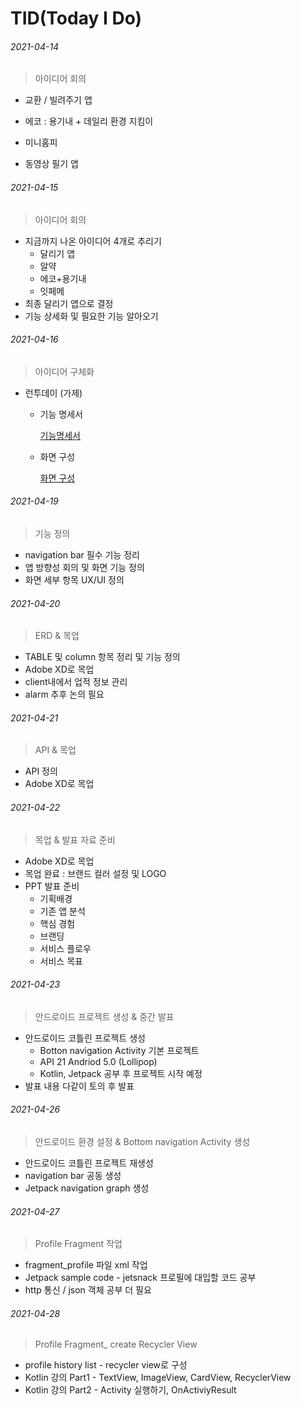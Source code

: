 # TID(Today I Do)



###### 2021-04-14

> 아이디어 회의

- 교환 / 빌려주기 앱

- 에코 : 용기내 + 데일리 환경 지킴이

- 미니홈피

- 동영상 필기 앱



###### 2021-04-15

> 아이디어 회의

- 지금까지 나온 아이디어 4개로 추리기
  - 달리기 앱
  - 알약
  - 에코+용기내
  - 잇페메
- 최종 달리기 앱으로 결정
- 기능 상세화 및 필요한 기능 알아오기



###### 2021-04-16

> 아이디어 구체화

- 런투데이 (가제)

  - 기능 명세서

    [기능명세서](https://www.notion.so/7289c94bdfcd441dbcd992409d5ee49b)

  - 화면 구성

    [화면 구성](https://www.notion.so/26445c9b62854e14a0b50143ef038525)



###### 2021-04-19

> 기능 정의

- navigation bar 필수 기능 정리
- 앱 방향성 회의 및 화면 기능 정의
- 화면 세부 항목 UX/UI 정의



###### 2021-04-20

> ERD & 목업

- TABLE 및 column 항목 정리 및 기능 정의
- Adobe XD로 목업
- client내에서 업적 정보 관리
- alarm 추후 논의 필요



###### 2021-04-21

> API & 목업

- API 정의
- Adobe XD로 목업



###### 2021-04-22

> 목업 & 발표 자료 준비

- Adobe XD로 목업
- 목업 완료 : 브랜드 컬러 설정 및 LOGO
- PPT 발표 준비 
  - 기획배경
  - 기존 앱 분석
  - 핵심 경험
  - 브랜딩
  - 서비스 플로우
  - 서비스 목표



###### 2021-04-23

> 안드로이드 프로젝트 생성 & 중간 발표

- 안드로이드 코틀린 프로젝트 생성
  - Botton navigation Activity 기본 프로젝트
  - API 21 Andriod 5.0 (Lollipop)
  - Kotlin, Jetpack 공부 후 프로젝트 시작 예정
- 발표 내용 다같이 토의 후 발표



###### 2021-04-26

> 안드로이드 환경 설정 & Bottom navigation Activity  생성

- 안드로이드 코틀린 프로젝트 재생성
- navigation bar 공동 생성
- Jetpack navigation graph 생성



###### 2021-04-27

> Profile Fragment 작업

- fragment_profile 파일 xml 작업
- Jetpack sample code -  jetsnack 프로필에 대입할 코드 공부
- http 통신 / json 객체 공부 더 필요



###### 2021-04-28

> Profile Fragment_ create Recycler View

- profile history list - recycler view로 구성
- Kotlin 강의 Part1 - TextView, ImageView, CardView, RecyclerView
- Kotlin 강의 Part2 - Activity 실행하기, OnActiviyResult 
